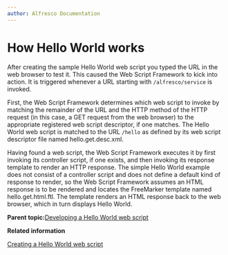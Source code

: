 ```yaml
---
author: Alfresco Documentation
---
```


# How Hello World works

After creating the sample Hello World web script you typed the URL in the web browser to test it. This caused the Web Script Framework to kick into action. It is triggered whenever a URL starting with `/alfresco/service` is invoked.

First, the Web Script Framework determines which web script to invoke by matching the remainder of the URL and the HTTP method of the HTTP request \(in this case, a GET request from the web browser\) to the appropriate registered web script descriptor, if one matches. The Hello World web script is matched to the URL `/hello` as defined by its web script descriptor file named hello.get.desc.xml.

Having found a web script, the Web Script Framework executes it by first invoking its controller script, if one exists, and then invoking its response template to render an HTTP response. The simple Hello World example does not consist of a controller script and does not define a default kind of response to render, so the Web Script Framework assumes an HTML response is to be rendered and locates the FreeMarker template named hello.get.html.ftl. The template renders an HTML response back to the web browser, which in turn displays Hello World.

**Parent topic:**[Developing a Hello World web script](../tasks/ws-hello-world-create.md)

**Related information**  


[Creating a Hello World web script](../tasks/ws-hello-world-create.md)

